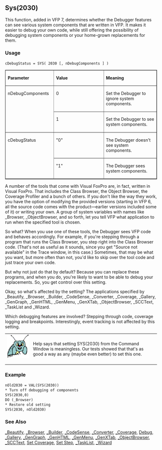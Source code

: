 ## Sys(2030)

This function, added in VFP 7, determines whether the Debugger features can see various system components that are written in VFP. It makes it easier to debug your own code, while still offering the possibility of debugging system components or your home-grown replacements for them.

### Usage

```foxpro
cDebugStatus = SYS( 2030 [, nDebugComponents ] )
```
<table border cellspacing=0 cellpadding=0 width=100%>
<tr>
  <td width=32% valign=top>
  <p><b>Parameter</b></p>
  </td>
  <td width=23% valign=top>
  <p><b>Value</b></p>
  </td>
  <td width=45% valign=top>
  <p><b>Meaning</b></p>
  </td>
 </tr>
<tr>
  <td width=32% rowspan=2 valign=top>
  <p>nDebugComponents</p>
  </td>
  <td width=23% valign=top>
  <p>0</p>
  </td>
  <td width=45% valign=top>
  <p>Set the Debugger to ignore system components.</p>
  </td>
 </tr>
<tr>
  <td width=33% valign=top>
  <p>1</p>
  </td>
  <td width=67% valign=top>
  <p>Set the Debugger to see system components.</p>
  </td>
 </tr>
<tr>
  <td width=32% rowspan=2 valign=top>
  <p>cDebugStatus</p>
  </td>
  <td width=23% valign=top>
  <p>&quot;0&quot;</p>
  </td>
  <td width=45% valign=top>
  <p>The Debugger doesn't see system components.</p>
  </td>
 </tr>
<tr>
  <td width=33% valign=top>
  <p>&quot;1&quot;</p>
  </td>
  <td width=67% valign=top>
  <p>The Debugger sees system components.</p>
  </td>
 </tr>
</table>

A number of the tools that come with Visual FoxPro are, in fact, written in Visual FoxPro. That includes the Class Browser, the Object Browser, the Coverage Profiler and a bunch of others. If you don't like the way they work, you have the option of modifying the provided versions (starting in VFP 6, all the source code comes with the product&mdash;earlier versions included some of it) or writing your own. A group of system variables with names like _Browser, _ObjectBrowser, and so forth, let you tell VFP what application to run when the specified tool is chosen.

So what? When you use one of these tools, the Debugger sees VFP code and behaves accordingly. For example, if you're stepping through a program that runs the Class Browser, you step right into the Class Browser code. (That's not as useful as it sounds, since you get "Source not available" in the Trace window, in this case.) Sometimes, that may be what you want, but more often than not, you'd like to skip over the tool code and just trace your own code.

But why not just do that by default? Because you can replace these programs, and when you do, you're likely to want to be able to debug your replacements. So, you get control over this setting.

Okay, so what's affected by the setting? The applications specified by _Beautify, _Browser, _Builder, _CodeSense, _Converter, _Coverage, _Gallery, _GenGraph, _GenHTML, _GenMenu, _GenXTab, _ObjectBrowser, _SCCText, _TaskList and _Wizard.

Which debugging features are involved? Stepping through code, coverage logging and breakpoints. Interestingly, event tracking is not affected by this setting.

<table border=0 cellspacing=0 cellpadding=0 width=100%>
<tr>
  <td width=17% valign=top>
<img width=95 height=78 src="bug.gif"></p>
  </td>
  <td width=83%>
  <p>Help says that setting SYS(2030) from the Command Window is meaningless. Our tests showed that that's as good a way as any (maybe even better) to set this one.</p>
  </td>
 </tr>
</table>

### Example

```foxpro
nOld2030 = VAL(SYS(2030))
* Turn off debugging of components
SYS(2030,0)
DO (_Browser)
* Restore old setting
SYS(2030, nOld2030)
```
### See Also

[_Beautify](s4g160.md), [_Browser](s4g160.md), [_Builder](s4g160.md), [_CodeSense](s4g890.md), [_Converter](s4g160.md), [_Coverage](s4g675.md), [Debug](s4g676.md), [_Gallery](s4g160.md), [_GenGraph](s4g160.md), [_GenHTML](s4g160.md), [_GenMenu](s4g160.md), [_GenXTab](s4g160.md), [_ObjectBrowser](s4g160.md), [_SCCText](s4g160.md), [Set Coverage](s4g675.md), [Set Step](s4g157.md), [_TaskList](s4g891.md), [_Wizard](s4g160.md)